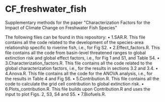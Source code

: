 # CF_freshwater_fish
Supplementary methods for the paper "Characterization Factors for the Impact of Climate Change on Freshwater Fish Species"

The following files can be found in this repository:
• 1.SAR.R. This file contains all the code related to the development of the species-area relationship specific to riverine fish, i.e., for Fig S2. 
• 2.Effect_factors.R. This file contains all the code from basin-level threatened ranges to global extinction risk and global effect factors, i.e., for Fig 1 and S1, and Table S4.
• 3.Characterization_factors.R. This file contains all the code related to the global characterization factors, i.e., for the results in sections 3.2 and 3.4. 
• 4.Anova.R. This file contains all the code for the ANOVA analysis, i.e., for the results in Table 4 and Fig S6.
• 5.Contribution.R. This file contains all the code to calculate the grid cell contribution to global extinction risk. 
• 6.Plots_contribution.R. This file builds upon Contribution.R and uses the input to plot Figs. 2, S3, S4 and S5.
• 7.Biofuels.R. 
